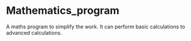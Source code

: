 # Mathematics_program
A maths program to simplify the work. It can perform basic calculations to advanced calculations.
